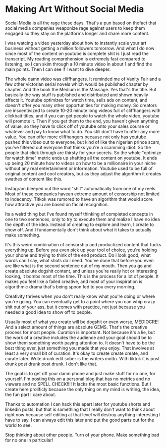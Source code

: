 # Making Art Without Social Media
Social Media is all the rage these days. That's a pun based on thefact that social media companies weaponize rage against users to keep them engaged so they stay on the platforms longer and share more content.

I was watcing a video yesterday about how to instantly scale your art business without getting a million followers tomorrow. And what I do now since most of the content on youtube is complete shit is I just read the transcript. My reading comprehension is extremely fast compared to listening, so I can skim through a 10 minute video in about 1 and find the main points. Then I can see if I want to dive deeper.

The whole damn video was cliffhangers. It reminded me of Vanity Fair and a few other victorian serial novels which would be published chapter by chapter. And the book the Medium is the Massage. Yes that's the title. But basically the way stuff is published and distributed and shown heavily affects it. Youtube optimizes for watch time, sells ads on content, and doesn't offer you many other opportunities for making money. So creators are inscentivized to create 10-20 minute long videos full of cliffhangers with clickbait titles, and if you can get people to watch the whole video, youtube will promote it. Then if you get them to the end, you haven't given anything of value, so they have to click off of youtube onto your sales course or whatever and pay to know what to do. You still don't have to offer any more value. You can offer more cliffhangers because not only has youtube pushed this video out to everyone, but kind of like the nigerian prince scam, you've filtered out everyone that thinks you're a scamming idiot. So the people that click through are thirsty for your secrets. So the whole "optimize for watch time" metric ends up shafting all the content on youtube. It ends up being 20 minute how to videos on how to be a millionaire in your niche without any real entertainment or information. Youtube used to be full of original content and cool creators, but as they adjust the algorithm it creates swathes of content like this.

Instagram bleeped out the word "shit" automatically from one of my reels. Most of these companies havean extreme amount of censorship not limited to indecency. Titkok was rumored to have an algorithm that would score how attractive you are based on facial recognition.

Its a weird thing but I've found myself thinking of completed concepts in one to two sentences, only to try to execute them and realize I have no idea the depth of the idea. Instead of creating to explore and learn, I create to show off. And I fundamentally don't think about what it takes to actually make something.

It's this weird combination of censorship and productized content that fucks everything up. Before you even pick up your tool of choice, you're holding your phone and trying to think of the end product. Do I look good, what words can I say, what shots do I need. You've done that before you even are like what is the second sentence out of my mouth. Then you go and create absolute dogshit content, and unless you're really hot or interesting looking, it bombs most of the time. This is the process for a lot of people. It makes you feel like a failed creative, and most of your inspiration is algorithmic drama that's being spoon fed to you every morning.

Creativity thrives when you don't really know what you're doing or where you're going. You can eventually get to a point where you can whip crazy shit out of your ass, but it comes with practice, not just because you needed a good idea to show off to people.

Usually most of what you create will be dogshit or even worse, MEDIOCRE! And a select amount of things are absolute GEMS. That's the creative process for most people. Curation is important. Not because it's a lie, but the work of a creative includes the audience and your goal should be to show them something worth paying attention to. It doesn't have to be the best thing ever, just something you made that you enjoy. That involves at least a very small bit of curation. It's okay to create create create, and curate later. Write drunk edit sober is the writers motto. With tiktok it is post drunk post drunk post drunk. I don't like that.

The goal is to get off your damn phone and just make stuff for no one, for yourself. I'm posting this on a personal blog that has no metrics and no viewers and no SPELL CHECK!!!! It lacks the most basic functions. But I create here prolificly because the only thing on my mind is writing, the idea, the fun part I care about.

Thanks to automation I can hack this apart later for youtube shorts and linkedin posts, but that is something that I really don't want to think about right now because self editing at that level will destroy anything interesting I have to say. I can always edit this later and put the good parts out for the world to see.

Stop thinking about other people. Turn of your phone. Make something bad for no one in particular!